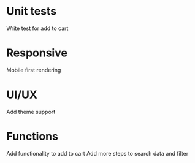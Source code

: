 # Unit tests

Write test for add to cart

# Responsive
Mobile first rendering

# UI/UX
Add theme support

# Functions
Add functionality to add to cart
Add more steps to search data and filter